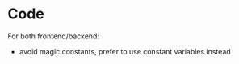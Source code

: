 # Code

For both frontend/backend:

- avoid magic constants, prefer to use constant variables instead
